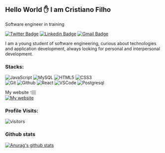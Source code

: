 ## Hello World ✋ I am Cristiano Filho  

Software engineer in training 

[![Twitter Badge](https://img.shields.io/badge/-@_cristiano.filho-073919?style=flat-square&labelColor=cc&logo=instagram&logoColor=white&link=https://instagram.com.br/_cristiano.filho/?hl=pt-br)](https://www.instagram.com/_cristiano.filho/?hl=pt-br) [![Linkedin Badge](https://img.shields.io/badge/-Cristiano%20Filho-073919?style=flat-square&logo=Linkedin&logoColor=white&link=https://www.linkedin.com/in/diego-schell-fernandes/)](https://www.linkedin.com/in/cristiano-filho-16a141150/) [![Gmail Badge](https://img.shields.io/badge/-cristianoliveira01.co@gmail.com-073919?style=flat-square&logo=Gmail&logoColor=white&link=mailto:cristianoliveira01.co@gmail.com)](mailto:cristianoliveira01.co@gmail.com)

I am a young student of software engineering, curious about technologies and application development, always looking for personal and interpersonal development.

### Stacks: 

![JavaScript](https://img.shields.io/badge/-JavaScript-F7B93E?style=flat-square&logo=javascript&logoColor=fff)
![MySQL](https://img.shields.io/badge/-MySQL-00758F?style=flat-square&logo=mysql&logoColor=white)
![HTML5](https://img.shields.io/badge/-HTML5-E34F26?style=flat-square&logo=html5&logoColor=white)
![CSS3](https://img.shields.io/badge/-CSS3-549FDE?style=flat-square&logo=css3&logoColor=white)  
![Git](https://img.shields.io/badge/-Git-FF8901?style=flat-square&logo=git&logoColor=fff)
![Github](https://img.shields.io/badge/-GitHub-000?style=flat-square&logo=github&logoColor=fff)
![React](https://img.shields.io/badge/-React-1846EB?style=flat-square&logo=react&logoColor=fff)
![VSCode](https://img.shields.io/badge/-VSCode-643FF5?style=flat-square&logo=visual-studio&logoColor=fff)
![Postgresql](https://img.shields.io/badge/-postgresql-00758F?style=flat-square&logo=postgresql&logoColor=fff)


 My website 👇🏽 <br> [![My website](https://dyn-qrcode.vercel.app/api?url=https://cristianofilho.github.io/)](https://cristianofilho.github.io/)

### Profile Visits:

![visitors](https://visitor-badge.glitch.me/badge?page_id=CristianoFIlho.CristianoFIlho)

### Github stats
[![Anurag's github stats](https://github-readme-stats.vercel.app/api?username=CristianoFIlho&theme=tokyonight)](https://github.com/anuraghazra/github-readme-stats)



